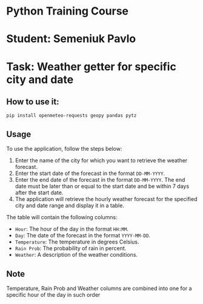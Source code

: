 # Python Training Course
# Student: Semeniuk Pavlo
# Task: Weather getter for specific city and date


## How to use it:

``
pip install openmeteo-requests geopy pandas pytz
``

Usage
-----

To use the application, follow the steps below:

1. Enter the name of the city for which you want to retrieve the weather forecast.
2. Enter the start date of the forecast in the format `DD-MM-YYYY`.
3. Enter the end date of the forecast in the format `DD-MM-YYYY`. The end date must be later than or equal to the start date and be within 7 days after the start date.
4. The application will retrieve the hourly weather forecast for the specified city and date range and display it in a table.

The table will contain the following columns:

* `Hour`: The hour of the day in the format `HH:MM`.
* `Day`: The date of the forecast in the format `YYYY-MM-DD`.
* `Temperature`: The temperature in degrees Celsius.
* `Rain Prob`: The probability of rain in percent.
* `Weather`: A description of the weather conditions.

Note
-----

Temperature, Rain Prob and Weather columns are combined into one for a specific hour of the day in such order